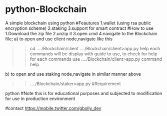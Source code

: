 # python-Blockchain
A simple blockchain using python
#Feautures
1.wallet (using rsa public encryption scheme)
2.staking
3.support for smart contract
#How to use
1.Download the zip file
2.unzip it
3.open cmd
4.navigate to the Blockchain file;
   a) to open and use client node,navigate like this
   >>cd ..../Blockchain/client
   >> ..../Blockchain/client>app.py help
   each commands will be display with guide to use,
   to check for help for each commands use
   >> ..../Blockchain/client>app.py command help
   
   b) to open and use staking node,navigate in similar manner above
   >> ..../Blockchain/staker>app.py <addresss> <hostadress> <port>
#Requirement

python
#Note
this is for educational purposes and subjected to modification for use in
production environment

#contact
https://mobile.twitter.com/gbolly_dev

